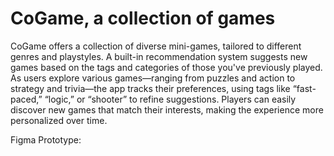 # CoGame, a collection of games


CoGame offers a collection of diverse mini-games, tailored to different genres and playstyles. A built-in recommendation system suggests new games based on the tags and categories of those you've previously played. As users explore various games—ranging from puzzles and action to strategy and trivia—the app tracks their preferences, using tags like “fast-paced,” “logic,” or “shooter” to refine suggestions. Players can easily discover new games that match their interests, making the experience more personalized over time.

Figma Prototype:
